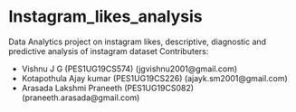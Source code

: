 # Instagram_likes_analysis
Data Analytics project on instagram likes, descriptive, diagnostic and predictive analysis of instagram dataset
Contributers: 
<ul>
  <li>Vishnu J G (PES1UG19CS574) (jgvishnu2001@gmail.com)</li>
  <li>Kotapothula Ajay kumar (PES1UG19CS226) (ajayk.sm2001@gmail.com)</li>
  <li>Arasada Lakshmi Praneeth (PES1UG19CS082) (praneeth.arasada@gmail.com)</li>
</ul>
  
